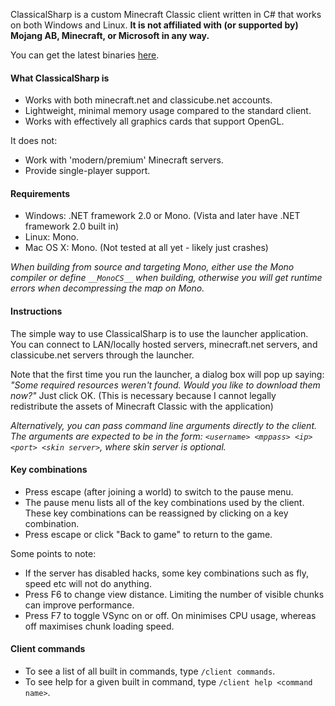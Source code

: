 ClassicalSharp is a custom Minecraft Classic client written in C# that works on both Windows and Linux.
**It is not affiliated with (or supported by) Mojang AB, Minecraft, or Microsoft in any way.**

You can get the latest binaries [here](https://github.com/UnknownShadow200/ClassicalSharp/releases).

#### What ClassicalSharp is
* Works with both minecraft.net and classicube.net accounts.
* Lightweight, minimal memory usage compared to the standard client.
* Works with effectively all graphics cards that support OpenGL.

It does not:
* Work with 'modern/premium' Minecraft servers.
* Provide single-player support.

#### Requirements
* Windows: .NET framework 2.0 or Mono. (Vista and later have .NET framework 2.0 built in)
* Linux: Mono.
* Mac OS X: Mono. (Not tested at all yet - likely just crashes)

*When building from source and targeting Mono, either use the Mono compiler or
define `__MonoCS__` when building, otherwise you will get runtime errors when decompressing the map on Mono.*

#### Instructions
The simple way to use ClassicalSharp is to use the launcher application. You can connect to LAN/locally hosted servers, minecraft.net servers, and classicube.net servers through the launcher.

Note that the first time you run the launcher, a dialog box will pop up saying: *"Some required resources weren't found. Would you like to download them now?"* Just click OK. 
(This is necessary because I cannot legally redistribute the assets of Minecraft Classic with the application)

*Alternatively, you can pass command line arguments directly to the client. The arguments are expected to be in the form: `<username> <mppass> <ip> <port> <skin server>`, where skin server is optional.*

#### Key combinations
* Press escape (after joining a world) to switch to the pause menu. 
* The pause menu lists all of the key combinations used by the client. 
  These key combinations can be reassigned by clicking on a key combination.
* Press escape or click "Back to game" to return to the game.

Some points to note:
* If the server has disabled hacks, some key combinations such as fly, speed etc will not do anything.
* Press F6 to change view distance. Limiting the number of visible chunks can improve performance.
* Press F7 to toggle VSync on or off. On minimises CPU usage, whereas off maximises chunk loading speed.

#### Client commands
* To see a list of all built in commands, type `/client commands`.
* To see help for a given built in command, type `/client help <command name>`.